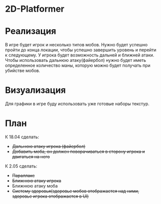 # 2D-Platformer
# Реализация
В игре будет игрок и несколько типов мобов. Нужно будет успешно пройти до конца локации, чтобы успешно завершить уровень и перейти к следующему.
У игрока будет возможность дальней и ближней атаки. Чтобы использовать дальнюю атаку(файербол) нужно будет иметь определенное количество маны, которую можно будет получать при убийстве мобов.
# Визуализация
Для графики в игре буду использовать уже готовые наборы текстур.

# План
К 18.04 сделать:
- ~~Дальнюю атаку игрока (файербол)~~
- ~~Добавить моба, он должен поворачиваться в сторону игрока и двигаться на него~~

К 2.05 сделать:
- ~~Параллакс~~
- ~~Ближнюю атаку игрока~~
- Ближнюю атаку моба
- ~~Систему здоровья(здоровье мобов отображается над ними, здоровье игрока отображается в UI)~~
